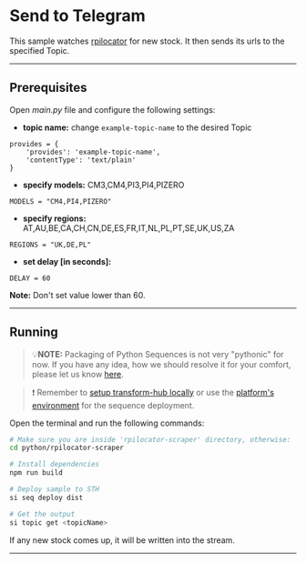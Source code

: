 # Send to Telegram

This sample watches [rpilocator](https://rpilocator.com/feed/) for new stock. It then sends its urls to the specified Topic.

___
## Prerequisites
Open *main.py* file and configure the following settings:

- **topic name:** change ```example-topic-name``` to the desired Topic
```
provides = {
    'provides': 'example-topic-name',
    'contentType': 'text/plain'
}
```

- **specify models:** CM3,CM4,PI3,PI4,PIZERO

`MODELS = "CM4,PI4,PIZERO"`

- **specify regions:** AT,AU,BE,CA,CH,CN,DE,ES,FR,IT,NL,PL,PT,SE,UK,US,ZA

`REGIONS = "UK,DE,PL"`

- **set delay [in seconds]:**

`DELAY = 60`
 
**Note:** Don't set value lower than 60.

___
## Running
> 💡**NOTE:** Packaging of Python Sequences is not very "pythonic" for now. If you have any idea, how we should resolve it for your comfort, please let us know [here](https://github.com/scramjetorg/transform-hub/issues/598).

> ❗ Remember to [setup transform-hub locally](https://docs.scramjet.org/platform/self-hosted-installation) or use the [platform's environment](https://docs.scramjet.org/platform/quick-start) for the sequence deployment.

Open the terminal and run the following commands:

```bash
# Make sure you are inside 'rpilocator-scraper' directory, otherwise:
cd python/rpilocator-scraper

# Install dependencies
npm run build

# Deploy sample to STH
si seq deploy dist

# Get the output
si topic get <topicName>

```

If any new stock comes up, it will be written into the stream.
___


